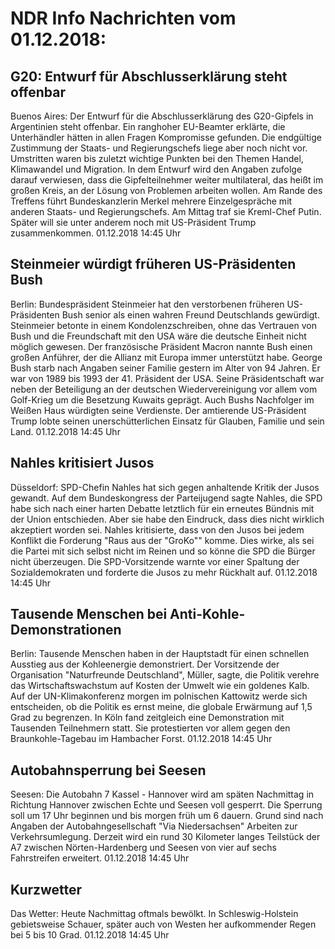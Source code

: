 # NDR Info Nachrichten vom 01.12.2018:


## G20: Entwurf für Abschlusserklärung steht offenbar
Buenos Aires: Der Entwurf für die Abschlusserklärung des G20-Gipfels in Argentinien steht offenbar. Ein ranghoher EU-Beamter erklärte, die Unterhändler hätten in allen Fragen Kompromisse gefunden. Die endgültige Zustimmung der Staats- und Regierungschefs liege aber noch nicht vor. Umstritten waren bis zuletzt wichtige Punkten bei den Themen Handel, Klimawandel und Migration. In dem Entwurf wird den Angaben zufolge darauf verwiesen, dass die Gipfelteilnehmer weiter multilateral, das heißt im großen Kreis, an der Lösung von Problemen arbeiten wollen. Am Rande des Treffens führt Bundeskanzlerin Merkel mehrere Einzelgespräche mit anderen Staats- und Regierungschefs. Am Mittag traf sie Kreml-Chef Putin. Später will sie unter anderem noch mit US-Präsident Trump zusammenkommen. 01.12.2018 14:45 Uhr 

## Steinmeier würdigt früheren US-Präsidenten Bush
Berlin: Bundespräsident Steinmeier hat den verstorbenen früheren US-Präsidenten Bush senior als einen wahren Freund Deutschlands gewürdigt. Steinmeier betonte in einem Kondolenzschreiben, ohne das Vertrauen von Bush und die Freundschaft mit den USA wäre die deutsche Einheit nicht möglich gewesen. Der französische Präsident Macron nannte Bush einen großen Anführer, der die Allianz mit Europa immer unterstützt habe. George Bush starb nach Angaben seiner Familie gestern im Alter von 94 Jahren. Er war von 1989 bis 1993 der 41. Präsident der USA. Seine Präsidentschaft war neben der Beteiligung an der deutschen Wiedervereinigung vor allem vom Golf-Krieg um die Besetzung Kuwaits geprägt. Auch Bushs Nachfolger im Weißen Haus würdigten seine Verdienste. Der amtierende US-Präsident Trump lobte seinen unerschütterlichen Einsatz für Glauben, Familie und sein Land. 01.12.2018 14:45 Uhr 

## Nahles kritisiert Jusos
Düsseldorf: SPD-Chefin Nahles hat sich gegen anhaltende Kritik der Jusos gewandt. Auf dem Bundeskongress der Parteijugend sagte Nahles, die SPD habe sich nach einer harten Debatte letztlich für ein erneutes Bündnis mit der Union entschieden. Aber sie habe den Eindruck, dass dies nicht wirklich akzeptiert worden sei. Nahles kritisierte, dass von den Jusos bei jedem Konflikt die Forderung "Raus aus der "GroKo"" komme. Dies wirke, als sei die Partei mit sich selbst nicht im Reinen und so könne die SPD die Bürger nicht überzeugen. Die SPD-Vorsitzende warnte vor einer Spaltung der Sozialdemokraten und forderte die Jusos zu mehr Rückhalt auf. 01.12.2018 14:45 Uhr 

## Tausende Menschen bei Anti-Kohle-Demonstrationen
Berlin: Tausende Menschen haben in der Hauptstadt für einen schnellen Ausstieg aus der Kohleenergie demonstriert. Der Vorsitzende der Organisation "Naturfreunde Deutschland", Müller, sagte, die Politik verehre das Wirtschaftswachstum auf Kosten der Umwelt wie ein goldenes Kalb. Auf der UN-Klimakonferenz morgen im polnischen Kattowitz werde sich entscheiden, ob die Politik es ernst meine, die globale Erwärmung auf 1,5 Grad zu begrenzen. In Köln fand zeitgleich eine Demonstration mit Tausenden Teilnehmern statt. Sie protestierten vor allem gegen den Braunkohle-Tagebau im Hambacher Forst. 01.12.2018 14:45 Uhr 

## Autobahnsperrung bei Seesen
Seesen:    Die Autobahn 7 Kassel - Hannover wird am späten Nachmittag in Richtung Hannover zwischen Echte und Seesen voll gesperrt. Die Sperrung soll um 17 Uhr beginnen und bis morgen früh um 6 dauern. Grund sind nach Angaben der  Autobahngesellschaft "Via Niedersachsen" Arbeiten zur Verkehrsumlegung. Derzeit wird ein rund 30 Kilometer langes Teilstück der A7 zwischen Nörten-Hardenberg und Seesen von vier auf sechs Fahrstreifen erweitert. 01.12.2018 14:45 Uhr 

## Kurzwetter
Das Wetter:
Heute Nachmittag oftmals bewölkt. In Schleswig-Holstein gebietsweise Schauer, später auch von Westen her aufkommender Regen bei 5 bis 10 Grad. 01.12.2018 14:45 Uhr 
